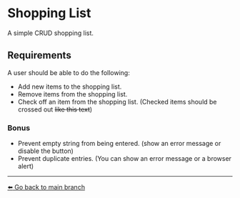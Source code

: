 # Shopping List
A simple CRUD shopping list.

## Requirements
A user should be able to do the following:
- Add new items to the shopping list.
- Remove items from the shopping list.
- Check off an item from the shopping list. (Checked items should be crossed out ~~like this text~~)

### Bonus
- Prevent empty string from being entered. (show an error message or disable the button)
- Prevent duplicate entries. (You can show an error message or a browser alert)

---

[:arrow_left: Go back to main branch](https://github.com/OttrTechnology/react-assessment#getting-started)
